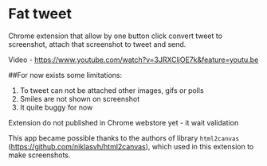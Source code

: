 # Fat tweet
Chrome extension that allow by one button click convert tweet to screenshot, attach that screenshot to tweet and send.

Video - https://www.youtube.com/watch?v=3JRXCljOE7k&feature=youtu.be

##For now exists some limitations:

1. To tweet can not be attached other images, gifs or polls
2. Smiles are not shown on screenshot
3. It quite buggy for now

Extension do not published in Chrome webstore yet - it wait validation

This app became possible thanks to the authors of library `html2canvas` (https://github.com/niklasvh/html2canvas), which used in this extension to make screenshots.
